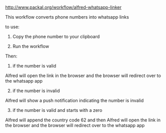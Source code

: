 http://www.packal.org/workflow/alfred-whatsapp-linker

 

This workflow converts phone numbers into whatsapp links

to use:

1. Copy the phone number to your clipboard

2. Run the workflow

Then:

1.  if the number is valid

Alfred will open the link in the browser and the browser will redirect over to the whatsapp app

2. if the number is invalid

Alfred will show a push notification indicating the number is invalid

3. if the number is valid and starts with a zero 
  
Alfred will append the country code 62
and then Alfred will open the link in the browser and the browser will redirect over to the whatsapp app